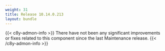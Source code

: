 ```yaml
---
weight: 31
title: Release 10.14.0.213
layout: bundle
---
```


<!--10.14.0.205 - 10.14.0.213-->

{{< c8y-admon-info >}}
There have not been any significant improvements or fixes related to this component since the last Maintenance release.
{{< /c8y-admon-info >}}
